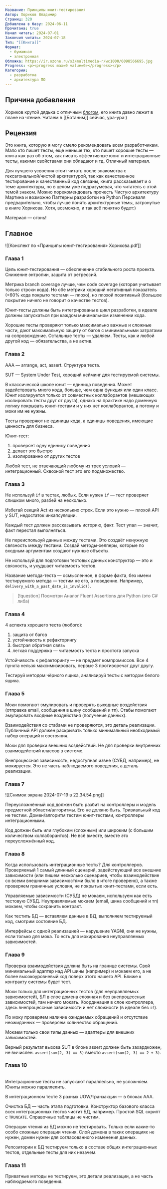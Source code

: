 ```yaml
---
Название: Принципы юнит-тестирования
Автор: Хориков Владимир
Страниц: 320
Добавлена в базу: 2024-06-11
Прочитана: true
Начал читать: 2024-07-01
Закончил читать: 2024-07-18
Тип: "[[Книга]]"
Формат:
  - бумажная
  - электронная
Обложка: https://ir.ozone.ru/s3/multimedia-r/wc1000/6098566695.jpg
Progress: <p><progress max=0 value=0></progress></p>
Категории:
  - разработка
  - архитектура ПО
---
```

## Причина добавления

Хориков крутой дядька с отличным [блогом](https://enterprisecraftsmanship.com/posts), его книга давно лежит в плане на чтение. Читаем в [[Ботаним]] сейчас, ура-ура:)

## Рецензия

Это книга, которую я могу смело рекомендовать всем разработчикам. Мало кто пишет тесты, еще меньше тех, кто пишет хорошие тесты — книга как раз об этом, как писать эффективные юнит и интеграционные тесты, какими свойствами они обладают и тд. Отличный материал.

Для лучшего усвоения стоит читать после знакомства с гексагональной/чистой архитектурой, так как качественное тестирование и качественный код связаны, книга рассказывает и о теме архитектуры, но в целом уже подразумевая, что читатель с этой темой знаком. Можно порекомендовать прочесть Чистую архитектуру Мартина и возможно Паттерны разработки на Python Персиваля предварительно, чтобы лучше понять архитектурные темы, затронутые в книге Хорикова. Хотя, возможно, и так всё понятно будет:)

Материал — огонь!

## Главное

![[Конспект по «Принципы юнит-тестирования» Хорикова.pdf]]

### Глава 1

Цель юнит-тестирования — обеспечение стабильного роста проекта. Снижение энтропии, защита от регрессий.

Метрика branch coverage лучше, чем code coverage (которая учитывает только строки кода). Но обе метрики хороший негативный показатель (<60% кода покрыто тестами — плохо), но плохой позитивный (большое покрытие ничего не говорит о качестве тестов).

Юнит-тесты должны быть интегрированы в цикл разработки, в идеале должны запускаться при каждом минимальном изменении кода.

Хорошие тесты проверяют только максимально важные и сложные части, дают максимальную защиту от багов с минимальными затратами на сопровождение. Остальные тесты — удаляем. Тесты, как и любой другой код — обязательства, а не актив.

### Глава 2

AAA — arrange, act, assert. Структура теста.

SUT — System Under Test, хороший нейминг для тестируемой системы. 

В классической школе юнит — единица поведения. Может задействовать много кода, больше, чем одна функция или один класс. Юнит изолируется только от совместных коллаборантов (мешающих изолировать тесты друг от друга), однако на практике надо доменную логику покрывать юнит-тестами и у них нет коллаборантов, а потому и моки им не нужны.

Тесты проверяют не единицы кода, а единицы поведения, имеющие ценность для бизнеса.

Юнит-тест:

1. проверяет одну единицу поведения
2. делает это быстро
3. изолированно от других тестов

Любой тест, не отвечающий любому из трех условий — интеграционный. Сквозной тест это его подмножество.

### Глава 3

Не используй `if` в тестах, любых. Если нужен `if` — тест проверяет слишком много, разбей на несколько.

Избегай секций Act из нескольких строк. Если это нужно — плохой API у SUT, недостаток инкапсуляции.

Каждый тест должен рассказывать историю, факт. Тест упал — значит, факт перестал выполняться.

Не переиспользуй данные между тестами. Это создаёт ненужную связность между тестами. Создай методы-хелперы, которые по входным аргументам создают нужные объекты.

Не используй для подготовки тестовых данных конструктор — это и связность, и ухудшает читаемость тестов.

Название метода-теста — осмысленное, в форме факта, без имени тестируемого метода — тестим не его, а поведение. Например, `delivery_with_a_past_date_is_invalid()`.

>[!question] Посмотри
>Аналог Fluent Assertions для Python (это C# либа)

### Глава 4

4 аспекта хорошего теста (любого):
1. защита от багов
2. устойчивость к рефакторингу
3. быстрая обратная связь
4. легкая поддержка — читаемость теста и простота запуска

Устойчивость к рефакторингу — не предмет компромиссов. Все 4 пункта нельзя максимизировать, первые 3 противоречат друг другу.

Тестируй методом чёрного ящика, анализируй тесты с методом белого ящика.

### Глава 5

Моки помогают эмулировать и проверять выходные воздействия (отправка email, сообщения в шину сообщений и тп). Стабы помогают эмулировать входные воздействия (получение данных).

Взаимодействия со стабами не проверяются, это деталь реализации.
\
Публичный API должен раскрывать только минимальный необходимый набор операций и состояния.

Моки для проверки внешних воздействий. Не для проверки внутренних взаимодействий классов в системе.

Внепроцессная зависимость, недоступная извне (СУБД, например), не мокируется. Это не часть наблюдаемого поведения, а деталь реализации.

### Глава 7

![[Снимок экрана 2024-07-19 в 22.34.54.png]]

Переусложнённый код должен быть разбит на контроллеры и модель предметной области/алгоритмы. Его не должно быть. Тривиальный код не тестим. Домен/алгоритм тестим юнит-тестами, контроллеры интеграционными.

Код должен быть или глубоким (сложным) или широким (с большим количеством коллаборантов). Не всё вместе, вместе это переусложнённый код.

### Глава 8

Когда использовать интеграционные тесты? Для контроллеров. Проверяемый 1 самый длинный сценарий, задействующий все внешние зависимости (или пишем несколько сценариев, чтобы взаимодействие со всеми внешними зависимостями было в итоге проверено), а также проверяем граничные условия, не покрытые юнит-тестами, если есть.

Управляемые зависимости (СУБД) не мокаем, используем как есть тестовую СУБД. Неуправляемые мокаем (email, шина сообщений и тп) мокаем, чтобы сохранить контракт.

Как тестить БД — вставляем данные в БД, выполняем тестируемый код, смотрим состояние БД.

Интерфейсы с одной реализацией — нарушение YAGNI, они не нужны, если только для мока. То есть для мокирования неуправляемых зависимостей.

### Глава 9

Проверка взаимодействия должна быть на границе системы. Свой минимальный адаптер над API шины (например) и мокаем его, а не более высокоуровневый код поверх этого нашего API. Ближе к контракту системы будет тест.

Моки только для интеграционных тестов (для неуправляемых зависимостей), БЛ в слое домена сложная и без внепроцессных зависимостей, там нечего мокать. Координация в слое контроллера, здесь внепроцессные зависимости и нет сложности (в идеале без `if`).

По моку проверяем наличие ожидаемых обращений и отсутствие неожиданных — проверяем количество обращений.

Мокаем только свои типы данных — адаптеры для внешних зависимостей.

Верный результат вызова SUT в блоке assert должен быть захардкожен, не вычислен. `assert(sum(2, 3) == 5)` вместо `assert(sum(2, 3) == 2 + 3)`.

### Глава 10
\
Интеграционные тесты не запускают параллельно, не усложняем. Юниты можно параллелить.

В интеграционном тесте 3 разных UOW/транзакции — в блоках AAA.

Очистка БД — часть этапа подготовки. Конструктор базового класса всех интеграционных тестов чистит БД, например. Простой SQL скрипт с `TRUNCATE`. Справочные таблицы не чистим.

Операции чтения из БД можно не тестировать. Только если какие-то особо сложные операции чтения. Слой домена в таких операциях не нужен, домен нужен для согласованного изменения данных.

Репозитории к БД тестируем только в составе общих интеграционных тестов, отдельные тесты для них незачем.

### Глава 11

Приватные методы не тестируем, это детали реализации, а не часть наблюдаемого поведения.